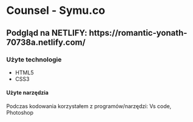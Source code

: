 # Counsel - Symu.co

<h2>Podgląd na NETLIFY: https://romantic-yonath-70738a.netlify.com/</h2>

<h3>Użyte technologie</h3>
<ul>
  <li>HTML5 </li>
  <li>CSS3</li>
</ul>

<h4>Użyte narzędzia</h4>
Podczas kodowania korzystałem z programów/narzędzi: Vs code, Photoshop
